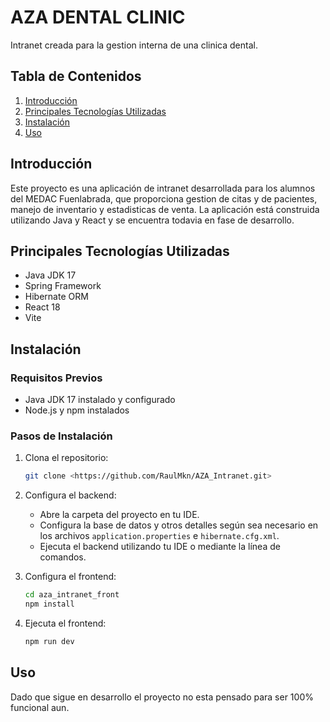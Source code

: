 # AZA DENTAL CLINIC

Intranet creada para la gestion interna de una clinica dental.

## Tabla de Contenidos

1. [Introducción](#introducción)
2. [Principales Tecnologías Utilizadas](#principales-tecnologías-utilizadas)
3. [Instalación](#instalación)
4. [Uso](#uso)


## Introducción

Este proyecto es una aplicación de intranet desarrollada para los alumnos del MEDAC Fuenlabrada, que proporciona gestion de citas y de pacientes, manejo de inventario y estadisticas de venta. La aplicación está construida utilizando Java y React y se encuentra todavia en fase de desarrollo.

## Principales Tecnologías Utilizadas

- Java JDK 17
- Spring Framework
- Hibernate ORM
- React 18
- Vite

## Instalación

### Requisitos Previos
- Java JDK 17 instalado y configurado
- Node.js y npm instalados

### Pasos de Instalación

1. Clona el repositorio:

   ```bash
   git clone <https://github.com/RaulMkn/AZA_Intranet.git>
   ```

2. Configura el backend:

   - Abre la carpeta del proyecto en tu IDE.
   - Configura la base de datos y otros detalles según sea necesario en los archivos `application.properties` e `hibernate.cfg.xml`.
   - Ejecuta el backend utilizando tu IDE o mediante la línea de comandos.

3. Configura el frontend:

   ```bash
   cd aza_intranet_front
   npm install
   ```

4. Ejecuta el frontend:

   ```bash
   npm run dev
   ```

## Uso

Dado que sigue en desarrollo el proyecto no esta pensado para ser 100% funcional aun.